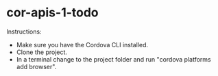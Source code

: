 # cor-apis-1-todo

Instructions:
 - Make sure you have the Cordova CLI installed.
 - Clone the project.
 - In a terminal change to the project folder and run "cordova platforms add browser".
 
